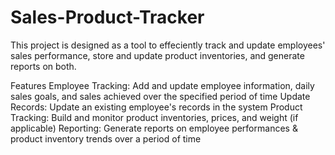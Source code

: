 # Sales-Product-Tracker


This project is designed as a tool to effeciently track and update employees' sales performance, store and update product inventories, and generate reports on both. 

Features
Employee Tracking: Add and update employee information, daily sales goals, and sales achieved over the specified period of time
Update Records: Update an existing employee's records in the system
Product Tracking: Build and monitor product inventories, prices, and weight (if applicable)
Reporting: Generate reports on employee performances & product inventory trends over a period of time

